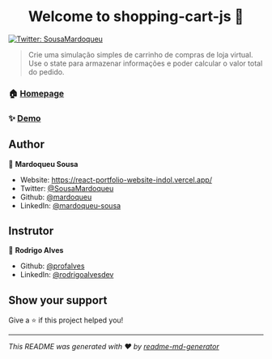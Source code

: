 <h1 align="center">Welcome to shopping-cart-js 👋</h1>
<p>
  <a href="https://twitter.com/SousaMardoqueu" target="_blank">
    <img alt="Twitter: SousaMardoqueu" src="https://img.shields.io/twitter/follow/SousaMardoqueu.svg?style=social" />
  </a>
</p>

> Crie uma simulação simples de carrinho de compras de loja virtual. Use o state para armazenar informações e poder calcular o valor total do pedido.


### 🏠 [Homepage](https://github.com/Mardoqueu/shopping-cart-js)

### ✨ [Demo](https://shopping-cart-js-orpin.vercel.app/)

## Author

👤 **Mardoqueu Sousa**

* Website: https://react-portfolio-website-indol.vercel.app/
* Twitter: [@SousaMardoqueu](https://twitter.com/SousaMardoqueu)
* Github: [@mardoqueu](https://github.com/mardoqueu)
* LinkedIn: [@mardoqueu-sousa](https://linkedin.com/in/mardoqueu-sousa)

## Instrutor

👤 **Rodrigo Alves**


* Github: [@profalves](https://github.com/profalves)
* LinkedIn: [@rodrigoalvesdev](https://linkedin.com/in/rodrigoalvesdev)

## Show your support

Give a ⭐️ if this project helped you!

***
_This README was generated with ❤️ by [readme-md-generator](https://github.com/kefranabg/readme-md-generator)_
